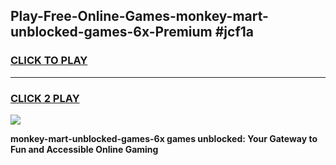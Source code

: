 
## Play-Free-Online-Games-monkey-mart-unblocked-games-6x-Premium #jcf1a
<h3>
<a href="https://premium.freeplayer.one?title=monkey-mart-unblocked-games-6x&ref=8M">CLICK TO PLAY</a></h3>
<hr>

<h3>
<a href="https://premium.freeplayer.one?title=monkey-mart-unblocked-games-6x&ref=8M">CLICK 2 PLAY</a>
  
</h3>

<a href="https://premium.freeplayer.one?title=monkey-mart-unblocked-games-6x&ref=8M"><img src="https://clearcache.store/games.png"></a>


**monkey-mart-unblocked-games-6x games unblocked: Your Gateway to Fun and Accessible Online Gaming**
